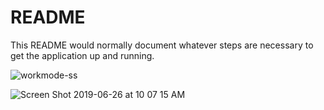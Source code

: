 # README

This README would normally document whatever steps are necessary to get the
application up and running.

![workmode-ss](https://user-images.githubusercontent.com/6785491/60200111-4d89b780-97fa-11e9-8134-c79e8e922825.png)


![Screen Shot 2019-06-26 at 10 07 15 AM](https://user-images.githubusercontent.com/6785491/60200061-31861600-97fa-11e9-8036-1e455c9c37c8.png)
